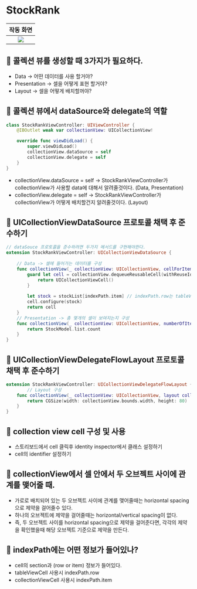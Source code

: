 # StockRank

|              작동 화면                 |
|:------------------------------------:|
| ![](https://i.imgur.com/35IpSnh.gif) |


## 🍎 콜렉션 뷰를 생성할 때 3가지가 필요하다.

- Data → 어떤 데이터를 사용 할거야?
- Presentation → 셀을 어떻게 표현 할거야?
- Layout → 셀을 어떻게 배치할꺼야?

## 🍎 콜렉션 뷰에서 dataSource와 delegate의 역할

```swift
class StockRankViewController: UIViewController {
    @IBOutlet weak var collectionView: UICollectionView!

    override func viewDidLoad() {
        super.viewDidLoad()
        collectionView.dataSource = self
        collectionView.delegate = self
    }
}
```

- collectionView.dataSource = self → StockRankViewController가 collectionView가 사용할 data에 대해서 알려줄것이다. (Data, Presentation)
- collectionView.delegate = self → StockRankViewController가 collectionView가 어떻게 배치할건지 알려줄것이다. (Layout)

## 🍎 UICollectionViewDataSource 프로토콜 채택 후 준수하기

```swift
// dataSouce 프로토콜을 준수하려면 두가지 메서드를 구현해야한다.
extension StockRankViewController: UICollectionViewDataSource {
    
    // Data -> 셀에 들어가는 데이터를 구성
    func collectionView(_ collectionView: UICollectionView, cellForItemAt indexPath: IndexPath) -> UICollectionViewCell {
        guard let cell = collectionView.dequeueReusableCell(withReuseIdentifier: "StockRankCollectionViewCell", for: indexPath) as? StockRankCollectionViewCell else {
            return UICollectionViewCell()
        }
        
        let stock = stockList[indexPath.item] // indexPath.row는 tableView에서 쓰이고, indexPath.item은 collectionView에서 쓰인다.
        cell.configure(stock)
        return cell
    }
    // Presentation -> 총 몇개의 셀이 보여지는지 구성
    func collectionView(_ collectionView: UICollectionView, numberOfItemsInSection section: Int) -> Int {
        return StockModel.list.count
    }
}
```

## 🍎 UICollectionViewDelegateFlowLayout 프로토콜 채택 후 준수하기

```swift
extension StockRankViewController: UICollectionViewDelegateFlowLayout {
        // Layout 구성 
    func collectionView(_ collectionView: UICollectionView, layout collectionViewLayout: UICollectionViewLayout, sizeForItemAt indexPath: IndexPath) -> CGSize {
        return CGSize(width: collectionView.bounds.width, height: 80)
    }
}
```

## 🍎 collection view cell 구성 및 사용

- 스토리보드에서 cell 클릭후 identity inspector에서 클래스 설정하기
- cell의 identifier 설정하기

## 🍎 collectionView에서 셀 안에서 두 오브젝트 사이에 관계를 맺어줄 때.

- 가로로 배치되어 있는 두 오브젝트 사이에 관계를 맺어줄때는 horizontal spacing으로 제약을 걸어줄수 있다.
- 하나의 오브젝트에 제약을 걸어줄때는 horizontal/vertical spacing이 없다. 
- 즉, 두 오브젝트 사이를 horizontal spacing으로 제약을 걸어준다면, 각각의 제약을 확인했을때 해당 오브젝트 기준으로 제약을 만든다.

## 🍎 indexPath에는 어떤 정보가 들어있나?

- cell의 section과 (row or item) 정보가 들어있다.
- tableViewCell 사용시 indexPath.row
- collectionViewCell 사용시 indexPath.item
